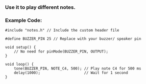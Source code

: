 ### Use it to play different notes.
### Example Code:
```
#include "notes.h" // Include the custom header file

#define BUZZER_PIN 25 // Replace with your buzzer/ speaker pin

void setup() {
    // No need for pinMode(BUZZER_PIN, OUTPUT); 
}

void loop() {
    tone(BUZZER_PIN, NOTE_C4, 500); // Play note C4 for 500 ms
    delay(1000);                    // Wait for 1 second
}

```

